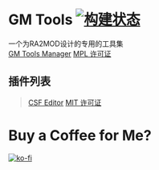 # GM Tools [![构建状态](https://dev.azure.com/frg2089/GMan%20Tools/_apis/build/status/frg2089.GM-Tools?branchName=master)](https://dev.azure.com/frg2089/GMan%20Tools/_build/latest?definitionId=3&branchName=master)
一个为RA2MOD设计的专用的工具集  
[GM Tools Manager](https://github.com/frg2089/GM-Tools/)  [MPL 许可证](../GMTMgr/LICENSE)  
## 插件列表
> [CSF Editor](./)  [MIT 许可证](LICENSE)  
# Buy a Coffee for Me?
[![ko-fi](https://www.ko-fi.com/img/githubbutton_sm.svg)](https://ko-fi.com/L3L219IYY)
